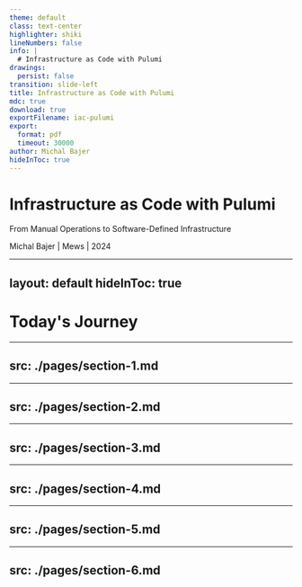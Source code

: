 ```yaml
---
theme: default
class: text-center
highlighter: shiki
lineNumbers: false
info: |
  # Infrastructure as Code with Pulumi
drawings:
  persist: false
transition: slide-left
title: Infrastructure as Code with Pulumi
mdc: true
download: true
exportFilename: iac-pulumi
export:
  format: pdf
  timeout: 30000
author: Michal Bajer
hideInToc: true
---
```


# Infrastructure as Code with Pulumi
From Manual Operations to Software-Defined Infrastructure

Michal Bajer | Mews | 2024

<!--
# Presenter Notes
- Personal intro - mention experience with infrastructure automation
- Brief background connecting theory and practice
- Set expectation: we'll use their CS knowledge in new context
-->

---
layout: default
hideInToc: true
---

# Today's Journey

<Toc minDepth="1" maxDepth="1"></Toc>

<!--
# Presenter Notes
- Emphasize how theory meets practice
- Note points where CS background particularly relevant
- Preview hands-on components
- Mention dealing with growing complexity
-->

---
src: ./pages/section-1.md
---
---
src: ./pages/section-2.md
---
---
src: ./pages/section-3.md
---
---
src: ./pages/section-4.md
---
---
src: ./pages/section-5.md
---
---
src: ./pages/section-6.md
---